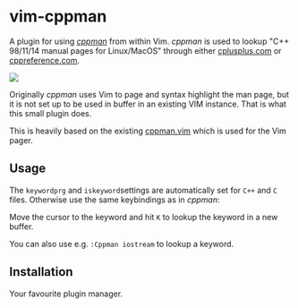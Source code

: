 # vim-cppman

A plugin for using [*cppman*](https://github.com/aitjcize/cppman) from within
Vim. *cppman* is used to lookup "C++ 98/11/14 manual pages for Linux/MacOS"
through either [cplusplus.com](https://cplusplus.com) or
[cppreference.com](https://cppreference.com).

<img src="https://raw.githubusercontent.com/gauteh/vim-cppman/master/example.png"></img>

Originally *cppman* uses Vim to page and syntax highlight the man page, but it
is not set up to be used in buffer in an existing VIM instance. That is what
this small plugin does.

This is heavily based on the existing
[cppman.vim](https://github.com/aitjcize/cppman/blob/master/cppman/lib/cppman.vim)
which is used for the Vim pager.

## Usage

The `keywordprg` and `iskeyword`settings are automatically set for `C++` and `C` files. Otherwise use the same keybindings as in *cppman*:

Move the cursor to the keyword and hit `K` to lookup the keyword in a new buffer.

You can also use e.g. `:Cppman iostream` to lookup a keyword.


## Installation

Your favourite plugin manager.

